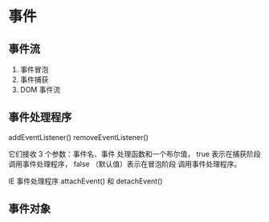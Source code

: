 # 事件

## 事件流

1. 事件冒泡
2. 事件捕获
3. DOM 事件流

## 事件处理程序

addEventListener() removeEventListener()

它们接收 3 个参数：事件名、事件 处理函数和一个布尔值， true 表示在捕获阶段调用事件处理程序， false （默认值）表示在冒泡阶段 调用事件处理程序。

IE 事件处理程序 attachEvent() 和 detachEvent()

## 事件对象

  